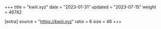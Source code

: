 +++
title = "kwiii.xyz"
date = "2023-01-31"
updated = "2023-07-15"
weight = 46742

[extra]
source = "https://kwiii.xyz"
ratio = 6
size = 46
+++
